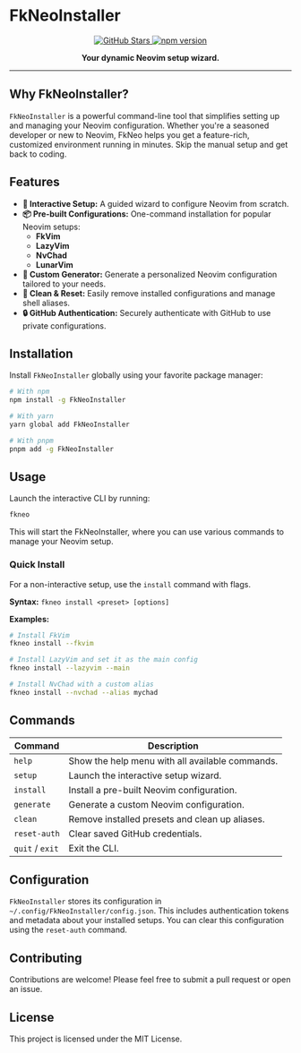 # FkNeoInstaller

<p align="center">
  <a href="https://github.com/flashcodes-themayankjha/fkneo-cli">
    <img src="https://img.shields.io/github/stars/flashcodes-themayankjha/fkneo-cli.svg?style=social" alt="GitHub Stars">
  </a>
  <a href="https://www.npmjs.com/package/FkNeoInstaller">
    <img src="https://img.shields.io/npm/v/FkNeoInstaller.svg" alt="npm version">
  </a>
</p>

<p align="center">
  <b>Your dynamic Neovim setup wizard.</b>
</p>

---

## Why FkNeoInstaller?

`FkNeoInstaller` is a powerful command-line tool that simplifies setting up and managing your Neovim configuration. Whether you're a seasoned developer or new to Neovim, FkNeo helps you get a feature-rich, customized environment running in minutes. Skip the manual setup and get back to coding.

## Features

- **🚀 Interactive Setup:** A guided wizard to configure Neovim from scratch.
- **📦 Pre-built Configurations:** One-command installation for popular Neovim setups:
  - **FkVim**
  - **LazyVim**
  - **NvChad**
  - **LunarVim**
- **🎨 Custom Generator:** Generate a personalized Neovim configuration tailored to your needs.
- **🧹 Clean & Reset:** Easily remove installed configurations and manage shell aliases.
- **🔒 GitHub Authentication:** Securely authenticate with GitHub to use private configurations.

## Installation

Install `FkNeoInstaller` globally using your favorite package manager:

```bash
# With npm
npm install -g FkNeoInstaller

# With yarn
yarn global add FkNeoInstaller

# With pnpm
pnpm add -g FkNeoInstaller
```

## Usage

Launch the interactive CLI by running:

```bash
fkneo
```

This will start the FkNeoInstaller, where you can use various commands to manage your Neovim setup.

### Quick Install

For a non-interactive setup, use the `install` command with flags.

**Syntax:**
`fkneo install <preset> [options]`

**Examples:**
```bash
# Install FkVim
fkneo install --fkvim

# Install LazyVim and set it as the main config
fkneo install --lazyvim --main

# Install NvChad with a custom alias
fkneo install --nvchad --alias mychad
```

## Commands

| Command      | Description                                           |
| ------------ | ----------------------------------------------------- |
| `help`       | Show the help menu with all available commands.       |
| `setup`      | Launch the interactive setup wizard.                  |
| `install`    | Install a pre-built Neovim configuration.             |
| `generate`   | Generate a custom Neovim configuration.               |
| `clean`      | Remove installed presets and clean up aliases.        |
| `reset-auth` | Clear saved GitHub credentials.                       |
| `quit` / `exit`| Exit the CLI.                                         |

## Configuration

`FkNeoInstaller` stores its configuration in `~/.config/FkNeoInstaller/config.json`. This includes authentication tokens and metadata about your installed setups. You can clear this configuration using the `reset-auth` command.

## Contributing

Contributions are welcome! Please feel free to submit a pull request or open an issue.

## License

This project is licensed under the MIT License.